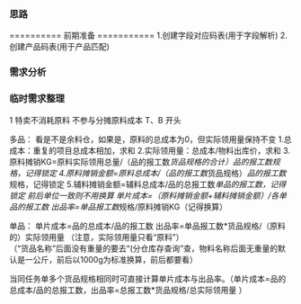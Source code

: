 <!--
 * @Author: mozzat taogroups@163.com
 * @Date: 2024-12-07 22:13:34
 * @LastEditors: mozzat taogroups@163.com
 * @LastEditTime: 2024-12-17 13:57:04
 * @FilePath: /pythonProject/readme.md
 * @Description: 这是默认设置,请设置`customMade`, 打开koroFileHeader查看配置 进行设置: https://github.com/OBKoro1/koro1FileHeader/wiki/%E9%85%8D%E7%BD%AE
-->
### 思路
========== 前期准备 ===========
1.创建字段对应码表(用于字段解析)
2.创建产品码表(用于产品匹配) 

### 需求分析


### 临时需求整理
1 特卖不消耗原料 不参与分摊原料成本 T、B 开头

多品：
看是不是余料仓，如果是，原料的总成本为0，但实际领用量保持不变
1.总成本：重复的项目总成本相加，求和
2.实际领用量：总成本/物料出库价，求和
3.原料摊销KG=原料实际领用总量/（品的报工数*货品规格的合计）*品的报工数*规格，记得锁定
4.原料摊销金额=原料总成本/（品的报工数*货品规格）*品的报工数*规格，记得锁定
5.辅料摊销金额=辅料总成本/品的总报工数*单品的报工数，记得锁定
前后单位一致则不用换算
单片成本=（原料摊销金额+辅料摊销金额）/各单品的报工数
出品率=单品报工数*规格/原料摊销KG（记得换算）

单品：
单片成本=品的总成本/品的报工数
出品率=单品报工数*货品规格/（原料的）实际领用量 
  （注意，实际领用量只看“原料”）  
（“货品名称”后面没有重量的要去“(分仓库存查询”查，物料名称后面无重量的默认是一公斤，前后以1000g为标准换算，前后都要看）

当同任务单多个货品规格相同时可直接计算单片成本与出品率。（单片成本=品的总成本/品的总报工数，出品率=总报工数*货品规格/总实际领用量 ）